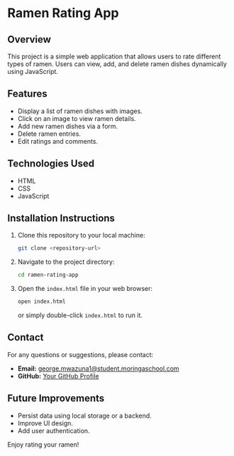 # Ramen Rating App

## Overview

This project is a simple web application that allows users to rate different types of ramen. Users can view, add, and delete ramen dishes dynamically using JavaScript.

## Features

- Display a list of ramen dishes with images.
- Click on an image to view ramen details.
- Add new ramen dishes via a form.
- Delete ramen entries.
- Edit ratings and comments.

## Technologies Used

- HTML
- CSS
- JavaScript

## Installation Instructions

1. Clone this repository to your local machine:
   ```sh
   git clone <repository-url>
   ```
2. Navigate to the project directory:
   ```sh
   cd ramen-rating-app
   ```
3. Open the `index.html` file in your web browser:
   ```sh
   open index.html
   ```
   or simply double-click `index.html` to run it.

## Contact

For any questions or suggestions, please contact:

- **Email:** [george.mwazuna1@student.moringaschool.com](Email)
- **GitHub:** [Your GitHub Profile](https://github.com/your-profile)

## Future Improvements

- Persist data using local storage or a backend.
- Improve UI design.
- Add user authentication.

Enjoy rating your ramen!
